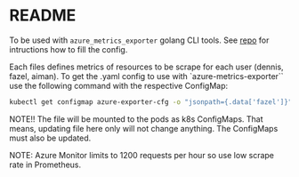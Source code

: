# README

To be used with `azure_metrics_exporter` golang CLI tools. See [repo](https://github.com/RobustPerception/azure_metrics_exporter) for intructions how to fill the config.

Each files defines metrics of resources to be scrape for each user (dennis, fazel, aiman). To get the .yaml config to use with `azure-metrics-exporter`` use the following command with the respective ConfigMap: 

```bash
kubectl get configmap azure-exporter-cfg -o "jsonpath={.data['fazel']}"
```

NOTE!! The file will be mounted to the pods as k8s ConfigMaps. That means, updating file here only will not change anything. The ConfigMaps must also be updated.

NOTE: Azure Monitor limits to 1200 requests per hour so use low scrape rate in Prometheus.
